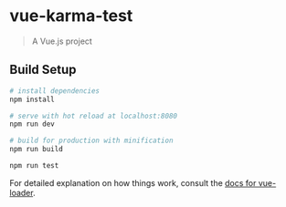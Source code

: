 # vue-karma-test

> A Vue.js project

## Build Setup

``` bash
# install dependencies
npm install

# serve with hot reload at localhost:8080
npm run dev

# build for production with minification
npm run build

npm run test
```

For detailed explanation on how things work, consult the [docs for vue-loader](http://vuejs.github.io/vue-loader).
